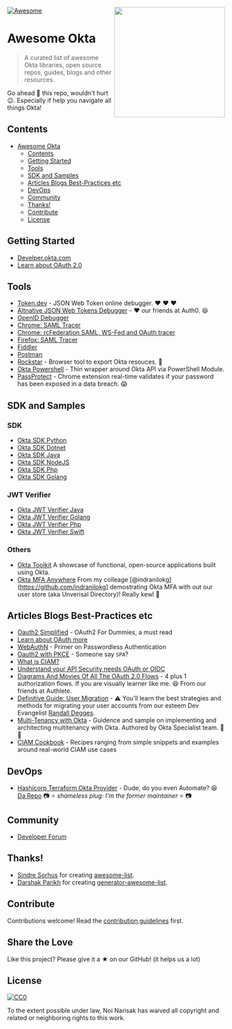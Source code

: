 [<img src="https://aws1.discourse-cdn.com/standard14/uploads/oktadev/original/1X/0c6402653dfb70edc661d4976a43a46f33e5e919.png" align="right" width="256px"/>](https://devforum.okta.com/)
[![Awesome](https://awesome.re/badge.svg)](https://awesome.re)

# Awesome Okta <!-- [![Awesome](https://awesome.re/badge.svg)](https://awesome.re) -->

> A curated list of awesome Okta libraries, open source repos, guides, blogs and other resources.

Go ahead :star2: this repo, wouldn't hurt :wink:.  Especially if help you navigate all things Okta! 

## Contents

- [Awesome Okta](#awesome-okta)
  - [Contents](#contents)
  - [Getting Started](#getting-started)
  - [Tools](#tools)
  - [SDK and Samples](#sdk-and-samples)
  - [Articles Blogs Best-Practices etc](#articles-blogs-best-practices-etc)
  - [DevOps](#devops)
  - [Community](#community)
  - [Thanks!](#thanks)
  - [Contribute](#contribute)
  - [License](#license)

## Getting Started

- [Develper.okta.com](https://developer.okta.com/docs/)
- [Learn about OAuth 2.0](/https://www.oauth.com/)

## Tools

- [Token.dev](https://token.dev/) - JSON Web Token online debugger. :heart: :heart: :heart:
- [Altnative JSON Web Tokens Debugger](https://jwt.io) - :heart: our friends at Auth0. :laughing:
- [OpenID Debugger](https://oidcdebugger.com/)
- [Chrome: SAML Tracer](https://chrome.google.com/webstore/detail/saml-tracer/mpdajninpobndbfcldcmbpnnbhibjmch?hl=en)
- [Chrome: rcFederation SAML, WS-Fed and OAuth tracer](https://chrome.google.com/webstore/detail/rcfederation-saml-ws-fed/hkodokikbjolckghdnljbkbhacbhpnkb?hl=en)
- [Firefox: SAML Tracer](https://addons.mozilla.org/en-US/firefox/addon/saml-tracer/)
- [Fiddler](https://www.telerik.com/fiddler)
- [Postman](https://www.getpostman.com/)
- [Rockstar](https://gabrielsroka.github.io/rockstar/) - Browser tool to export Okta resouces. :metal:
- [Okta Powershell](https://github.com/gabrielsroka/OktaAPI.psm1) - Thin wrapper around Okta API via PowerShell Module. 
- [PassProtect](https://www.passprotect.io/) - Chrome extension real-time validates if your password has been exposed in a data breach. :scream:

## SDK and Samples

### SDK 

- [Okta SDK Python](https://github.com/okta/okta-sdk-python)
- [Okta SDK Dotnet](https://github.com/okta/okta-sdk-dotnet)
- [Okta SDK Java](https://github.com/okta/okta-sdk-java)
- [Okta SDK NodeJS](https://github.com/okta/okta-sdk-nodejs)
- [Okta SDK Php](https://github.com/okta/okta-sdk-php)
- [Okta SDK Golang](https://github.com/okta/okta-sdk-golang)

### JWT Verifier

- [Okta JWT Verifier Java](https://github.com/okta/okta-jwt-verifier-java)
- [Okta JWT Verifier Golang](https://github.com/okta/okta-jwt-verifier-golang)
- [Okta JWT Verifier Php](https://github.com/okta/okta-jwt-verifier-php)
- [Okta JWT Verifier Swift](https://github.com/okta/okta-ios-jwt)

### Others

- [Okta Toolkit](https://toolkit.okta.com/apps/) A showcase of functional, open-source applications built using Okta.
- [Okta MFA Anywhere](https://github.com/indranilokg/Okta-MFA-Everywhere) From my colleage [@indranilokg](https://github.com/indranilokg] demostrating Okta MFA with out our user store (aka Unverisal Directory)! Really kewl :exploding_head:

## Articles Blogs Best-Practices etc

- [Oauth2 Simplified](https://aaronparecki.com/oauth-2-simplified/) - OAuth2 For Dummies, a must read
- [Learn about OAuth more](https://www.oauth.com/)
- [WebAuthN](https://www.okta.com/security-blog/2019/09/passwordless-authentication-where-to-start/) - Primer on Passwordless Authentication
- [Oauth2 with PKCE](https://developer.okta.com/blog/2019/08/22/okta-authjs-pkce) - Someone say `SPA`?
- [What is CIAM?](https://www.youtube.com/watch?v=sMfg7nu_7Xk)
- [Understand your API Security needs OAuth or OIDC](https://devblog.axway.com/apis/understand-your-api-security-need-oauth-or-openid-connect)
- [Diagrams And Movies Of All The OAuth 2.0 Flows](https://medium.com/@darutk/diagrams-and-movies-of-all-the-oauth-2-0-flows-194f3c3ade85) - 4 plus 1 authorization flows. If you are visually learner like me. :laughing: From our friends at Authlete.
- [Definitive Guide: User Migration](https://developer.okta.com/blog/2019/02/15/user-migration-the-definitive-guide) - :warning: You’ll learn the best strategies and methods for migrating your user accounts from our esteem Dev Evangelist [Randall Degges](https://github.com/rdegges). 
- [Multi-Tenancy with Okta](https://docs.idp.rocks/) - Guidence and sample on implementing and architecting multitenancy with Okta. Authored by Okta Specialist team. :tada: :rocket: 
- [CIAM Cookbook](https://ciam.solutions) - Recipes ranging from simple snippets and examples around real-world CIAM use cases

## DevOps

- [Hashicorp Terraform Okta Provider](https://www.terraform.io/docs/providers/okta/index.html) - Dude, do you even Automate? :laughing: [Da Repo](https://github.com/articulate/terraform-provider-okta) :camera: :star: *shameless plug: I'm the former maintainer* :star: :camera:

## Community

- [Developer Forum](https://devforum.okta.com/)

## Thanks!

- [Sindre Sorhus](https://github.com/sindresorhus) for creating [awesome-list](https://github.com/sindresorhus/awesome).
- [Darshak Parikh](https://github.com/dar5hak) for creating [generator-awesome-list](https://www.npmjs.com/package/generator-awesome-list).

## Contribute

Contributions welcome! Read the [contribution guidelines](contributing.md) first.

## Share the Love

Like this project? Please give it a ★ on our GitHub! (it helps us a lot)

## License

[![CC0](https://mirrors.creativecommons.org/presskit/buttons/88x31/svg/cc-zero.svg)](https://creativecommons.org/publicdomain/zero/1.0)

To the extent possible under law, Noi Narisak has waived all copyright and
related or neighboring rights to this work.
